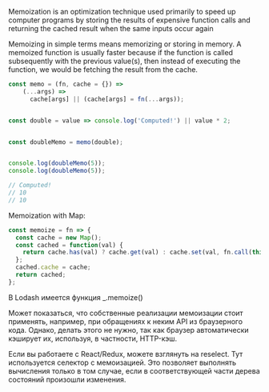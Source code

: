 Memoization is an optimization technique used primarily to speed up computer programs by storing the results of expensive function calls and returning the cached result when the same inputs occur again

Memoizing in simple terms means memorizing or storing in memory. A memoized function is usually faster because if the function is called subsequently with the previous value(s), then instead of executing the function, we would be fetching the result from the cache.

```js
const memo = (fn, cache = {}) => 
    (...args) => 
      cache[args] || (cache[args] = fn(...args));


const double = value => console.log('Computed!') || value * 2;


const doubleMemo = memo(double);


console.log(doubleMemo(5));
console.log(doubleMemo(5));

// Computed!
// 10
// 10
```

Memoization with Map:

```js
const memoize = fn => {
  const cache = new Map();
  const cached = function(val) {
    return cache.has(val) ? cache.get(val) : cache.set(val, fn.call(this, val)) && cache.get(val);
  };
  cached.cache = cache;
  return cached;
};
```

В Lodash имеется функция _.memoize()

Может показаться, что собственные реализации мемоизации стоит применять, например, при обращениях к неким API из браузерного кода. 
Однако, делать этого не нужно, так как браузер автоматически кэширует их, используя, в частности, HTTP-кэш.

Если вы работаете с React/Redux, можете взглянуть на reselect. Тут используется селектор с мемоизацией. 
Это позволяет выполнять вычисления только в том случае, если в соответствующей части дерева состояний произошли изменения.
